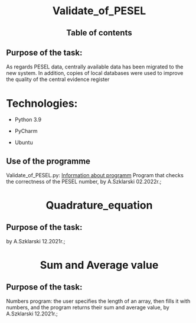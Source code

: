 <h1 align="center"><strong>Validate_of_PESEL</strong></h1>
<h2 align="center">Table of contents</h2>
<h2 align="left">Purpose of the task:</h2>
<p>As regards PESEL data, centrally available data has been migrated to the new system. In addition, copies of local databases were used to improve the quality of the central evidence register<p>

# Technologies:
<ul>
<li><p>Python 3.9</p>
<li><p>PyCharm</p>
<li><p>Ubuntu</p>
</ul>

## Use of the programme
Validate_of_PESEL.py: <a href="https://pl.wikipedia.org/wiki/PESEL">Information about programm</a> 
Program that checks the correctness of the PESEL number, by A.Szklarski 02.2022r.; 

<h1 align="center">Quadrature_equation</h1>
<h2 align="left">Purpose of the task:</h2>

by A.Szklarski 12.2021r.; 

<h1 align="center">Sum and Average value</h1>
<h2 align="left">Purpose of the task:</h2>

Numbers program: the user specifies the length of an array, then fills it    with numbers, and the program returns their sum and average value, by A.Szklarski 12.2021r.;  



